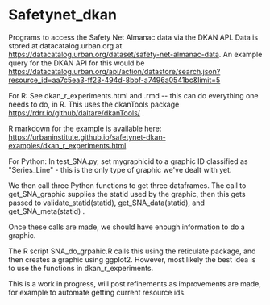 # Safetynet_dkan
Programs to access the Safety Net Almanac data via the DKAN API. Data is stored at datacatalog.urban.org at https://datacatalog.urban.org/dataset/safety-net-almanac-data. An example query for the DKAN API for this would be 
https://datacatalog.urban.org/api/action/datastore/search.json?resource_id=aa7c5ea3-ff23-494d-8bbf-a7496a0541bc&limit=5

For R: 
 See dkan_r_experiments.html and .rmd -- this can do everything one needs to do, in R. This uses the dkanTools package https://rdrr.io/github/daltare/dkanTools/ .
 
 R markdown for the example is available here: https://urbaninstitute.github.io/safetynet-dkan-examples/dkan_r_experiments.html

For Python:
 In test_SNA.py, set mygraphicid to a graphic ID classified as "Series_Line" - this is the only type of graphic we've dealt with yet.

 We then call three Python functions to get three dataframes. The call to get_SNA_graphic supplies the statid used by the graphic,
 then this gets passed to validate_statid(statid), get_SNA_data(statid), and get_SNA_meta(statid) .

 Once these calls are made, we should have enough information to do a graphic. 

 The R script SNA_do_grpahic.R calls this using the reticulate package, and then creates a graphic using ggplot2. However, most likely the best idea is to use the functions in dkan_r_experiments.
 


This is a work in progress, will post refinements as improvements are made, for example to automate getting current resource ids.
